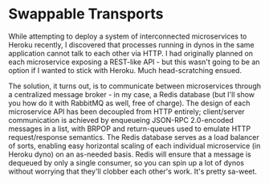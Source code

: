 Swappable Transports
====================

While attempting to deploy a system of interconnected microservices to Heroku
recently, I discovered that processes running in dynos in the same application
cannot talk to each other via HTTP. I had originally planned on each
microservice exposing a REST-like API - but this wasn't going to be an option
if I wanted to stick with Heroku. Much head-scratching ensued.

The solution, it turns out, is to communicate between microservices through a
centralized message broker - in my case, a Redis database (but I'll show you
how do it with RabbitMQ as well, free of charge). The design of each
microservice API has been decoupled from HTTP entirely; client/server
communication is achieved by enqueueing JSON-RPC 2.0-encoded messages in a
list, with BRPOP and return-queues used to emulate HTTP request/response
semantics. The Redis database serves as a load balancer of sorts, enabling easy
horizontal scaling of each individual microservice (in Heroku dyno) on an
as-needed basis. Redis will ensure that a message is dequeued by only a single
consumer, so you can spin up a lot of dynos without worrying that they'll
clobber each other's work. It's pretty sa-weet.
